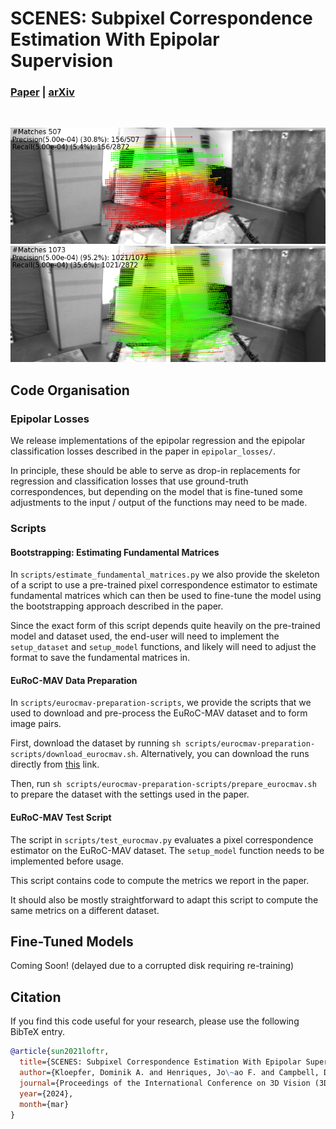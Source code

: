 # SCENES: Subpixel Correspondence Estimation With Epipolar Supervision

###  [Paper](https://www.robots.ox.ac.uk/~vgg/publications/2024/Kloepfer24a/kloepfer24a.pdf) | [arXiv](https://arxiv.org/abs/2401.10886)
<br/>

![before_finetuning](assets/before_finetuning.png)
![after_finetuning](assets/after_finetuning.png)

## Code Organisation

### Epipolar Losses

We release implementations of the epipolar regression and the epipolar classification losses described in the paper in `epipolar_losses/`. 

In principle, these should be able to serve as drop-in replacements for regression and classification losses that use ground-truth correspondences, but depending on the model that is fine-tuned some adjustments to the input / output of the functions may need to be made.

### Scripts

#### Bootstrapping: Estimating Fundamental Matrices

In `scripts/estimate_fundamental_matrices.py` we also provide the skeleton of a script to use a pre-trained pixel correspondence estimator to estimate fundamental matrices which can then be used to fine-tune the model using the bootstrapping approach described in the paper. 

Since the exact form of this script depends quite heavily on the pre-trained model and dataset used, the end-user will need to implement the `setup_dataset` and `setup_model` functions, and likely will need to adjust the format to save the fundamental matrices in.

#### EuRoC-MAV Data Preparation

In `scripts/eurocmav-preparation-scripts`, we provide the scripts that we used to download and pre-process the EuRoC-MAV dataset and to form image pairs. 

First, download the dataset by running `sh scripts/eurocmav-preparation-scripts/download_eurocmav.sh`. 
Alternatively, you can download the runs directly from [this](https://projects.asl.ethz.ch/datasets/doku.php?id=kmavvisualinertialdatasets) link.

Then, run `sh scripts/eurocmav-preparation-scripts/prepare_eurocmav.sh` to prepare the dataset with the settings used in the paper.

#### EuRoC-MAV Test Script

The script in `scripts/test_eurocmav.py` evaluates a pixel correspondence estimator on the EuRoC-MAV dataset. The `setup_model` function needs to be implemented before usage.

This script contains code to compute the metrics we report in the paper.

It should also be mostly straightforward to adapt this script to compute the same metrics on a different dataset.

## Fine-Tuned Models

Coming Soon! (delayed due to a corrupted disk requiring re-training)

## Citation 

If you find this code useful for your research, please use the following BibTeX entry.

```bibtex
@article{sun2021loftr,
  title={SCENES: Subpixel Correspondence Estimation With Epipolar Supervision},
  author={Kloepfer, Dominik A. and Henriques, Jo\~ao F. and Campbell, Dylan},
  journal={Proceedings of the International Conference on 3D Vision (3DV)},
  year={2024},
  month={mar}
}
```

